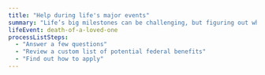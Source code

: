 ```yaml
---
title: "Help during life's major events"
summary: "Life’s big milestones can be challenging, but figuring out which federal government benefits might be available to help shouldn’t be. Get started here."
lifeEvent: death-of-a-loved-one
processListSteps:
  - "Answer a few questions"
  - "Review a custom list of potential federal benefits"
  - "Find out how to apply"
---
```

